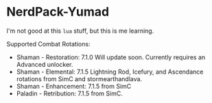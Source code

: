 # NerdPack-Yumad

I'm not good at this ```lua``` stuff, but this is me learning.

Supported Combat Rotations:

 * Shaman - Restoration: 7.1.0 Will update soon. Currently requires an Advanced unlocker.
 * Shaman - Elemental: 7.1.5 Lightning Rod, Icefury, and Ascendance rotations from SimC and stormearthandlava.
 * Shaman - Enhancement: 7.1.5 from SimC
 * Paladin - Retribution: 7.1.5 from SimC.